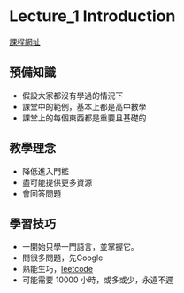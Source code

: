# Lecture_1 Introduction

[課程網址](https://www.csie.ntu.edu.tw/~d00922011/java.html)

## 預備知識
  - 假設大家都沒有學過的情況下
  - 課堂中的範例，基本上都是高中數學
  - 課堂上的每個東西都是重要且基礎的

## 教學理念
  - 降低進入門檻
  - 盡可能提供更多資源
  - 會回答問題

## 學習技巧
  - 一開始只學一門語言，並掌握它。
  - 問很多問題，先Google
  - 熟能生巧，[leetcode](https://leetcode.com/)
  - 可能需要 10000 小時，或多或少，永遠不遲